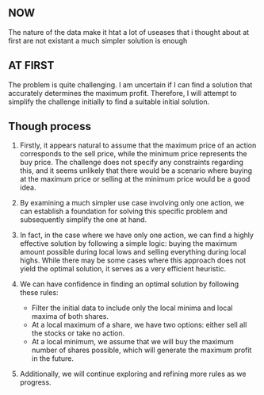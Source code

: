 ## NOW

The nature of the data make it htat a lot of useases that i thought about at first are not existant a much simpler solution is enough

## AT FIRST

The problem is quite challenging. I am uncertain if I can find a solution that accurately determines the maximum profit. Therefore, I will attempt to simplify the challenge initially to find a suitable initial solution.

## Though process

1. Firstly, it appears natural to assume that the maximum price of an action corresponds to the sell price, while the minimum price represents the buy price. The challenge does not specify any constraints regarding this, and it seems unlikely that there would be a scenario where buying at the maximum price or selling at the minimum price would be a good idea.

2. By examining a much simpler use case involving only one action, we can establish a foundation for solving this specific problem and subsequently simplify the one at hand.

3. In fact, in the case where we have only one action, we can find a highly effective solution by following a simple logic: buying the maximum amount possible during local lows and selling everything during local highs. While there may be some cases where this approach does not yield the optimal solution, it serves as a very efficient heuristic.

4. We can have confidence in finding an optimal solution by following these rules:

   - Filter the initial data to include only the local minima and local maxima of both shares.
   - At a local maximum of a share, we have two options: either sell all the stocks or take no action.
   - At a local minimum, we assume that we will buy the maximum number of shares possible, which will generate the maximum profit in the future.

5. Additionally, we will continue exploring and refining more rules as we progress.
